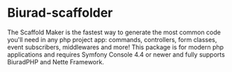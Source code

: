 # Biurad-scaffolder

The Scaffold Maker is the fastest way to generate the most common code you'll need in any php project app: commands, controllers, form classes, event subscribers, middlewares and more! This package is for modern php applications and requires Symfony Console 4.4 or newer and fully supports BiuradPHP and Nette Framework.
